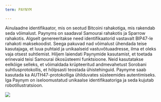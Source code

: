 ```yaml
---
term: PAYNYM

---
```

Ainulaadne identifikaator, mis on seotud Bitcoini rahakotiga, mis rakendab seda võimalust. Paynyms on saadaval Samourai rahakotis ja Sparrow rahakotis. Algselt genereeritakse need identifikaatorid vastavalt BIP47-le rahakoti maksekoodist. Seega pakuvad nad võimalust ühendada teise kasutajaga, et luua puhtaid ja unikaalseid vastuvõtuaadresse, ilma et oleks vaja otsest suhtlemist. Hiljem laiendati Paynymide kasutamist, et toetada erinevaid teisi Samourai ökosüsteemi funktsioone. Neid kasutatakse eelkõige selleks, et võimaldada krüpteeritud andmevahetust Sorobani suhtlusprotokollis, et hõlpsasti teostada ühistehinguid. Paynyme saab kasutada ka AUTH47-protokolliga ühilduvates süsteemides autentimiseks. Iga Paynym on iseloomustatud unikaalse identifikaatoriga ja seda kujutab robotillustratsioon.

![](../../dictionnaire/assets/37.webp)